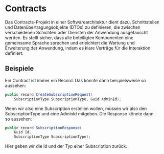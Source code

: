 # Contracts

Das Contracts-Projekt in einer Softwarearchitektur dient dazu, Schnittstellen und Datenübertragungsobjekte (DTOs) zu definieren, die zwischen verschiedenen Schichten oder Diensten der Anwendung ausgetauscht werden. Es stellt sicher, dass alle beteiligten Komponenten eine gemeinsame Sprache sprechen und erleichtert die Wartung und Erweiterung der Anwendung, indem es klare Verträge für die Interaktion definiert.

## Beispiele

Ein Contract ist immer ein Record. Das könnte dann beispielsweise so aussehen:

````C#
public record CreateSubscriptionRequest(
    SubscriptionType SubscriptionType, Guid AdminId);
````

Wenn wir also eine Subscription erstellen wollen, müssen wir also den SubscriptionType und eine AdminId mitgeben. Die Response könnte dann so 
aussehen:

````C#
public record SubscriptionResponse(
    Guid Id,
    SubscriptionType SubscriptionType);
````

Hier geben wir die Id und der Typ einer Subscription zurück.